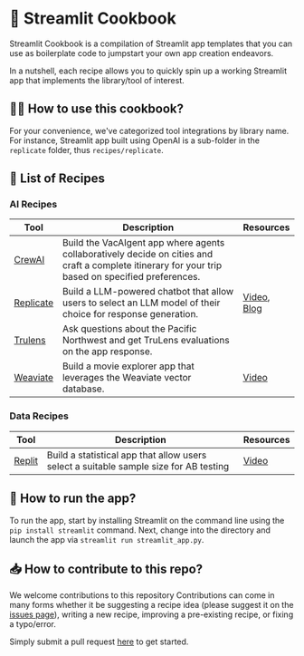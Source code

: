 # 📖 Streamlit Cookbook

Streamlit Cookbook is a compilation of Streamlit app templates that you can use as boilerplate code to jumpstart your own app creation endeavors.

In a nutshell, each recipe allows you to quickly spin up a working Streamlit app that implements the library/tool of interest. 

## 🧑‍🍳 How to use this cookbook?
For your convenience, we've categorized tool integrations by library name. For instance, Streamlit app built using OpenAI is a sub-folder in the `replicate` folder, thus `recipes/replicate`.

## 🍪 List of Recipes

### AI Recipes
| Tool | Description | Resources |
| -- | -- | -- |
| [CrewAI](https://github.com/streamlit/cookbook/tree/main/recipes/crewai) | Build the VacAIgent app where agents collaboratively decide on cities and craft a complete itinerary for your trip based on specified preferences. | | 
| [Replicate](https://github.com/streamlit/cookbook/tree/main/recipes/replicate) | Build a LLM-powered chatbot that allow users to select an LLM model of their choice for response generation. | [Video](https://youtu.be/zsQ7EN10zj8), [Blog](https://blog.streamlit.io/how-to-recommendation-app-vector-database-weaviate/) |
| [Trulens](https://github.com/streamlit/cookbook/tree/main/recipes/trulens) | Ask questions about the Pacific Northwest and get TruLens evaluations on the app response. | |
| [Weaviate](https://github.com/streamlit/cookbook/tree/main/recipes/weaviate) | Build a movie explorer app that leverages the Weaviate vector database. | [Video](https://youtu.be/SQD-aWlhqvM) |

### Data Recipes
| Tool | Description | Resources |
| -- | -- | -- |
| [Replit](https://github.com/streamlit/cookbook/tree/main/recipes/replit) | Build a statistical app that allow users select a suitable sample size for AB testing | [Video](https://youtu.be/CJ9E0Sm_hy4) |


## 🏃 How to run the app?
To run the app, start by installing Streamlit on the command line using the `pip install streamlit` command. Next, change into the directory and launch the app via `streamlit run streamlit_app.py`.

## 📥 How to contribute to this repo?
We welcome contributions to this repository  Contributions can come in many forms whether it be suggesting a recipe idea (please suggest it on the [issues page](https://github.com/streamlit/streamlit-cookbook/issues)), writing a new recipe, improving a pre-existing recipe, or fixing a typo/error.

Simply submit a pull request [here](https://github.com/streamlit/streamlit-cookbook/pulls) to get started.
